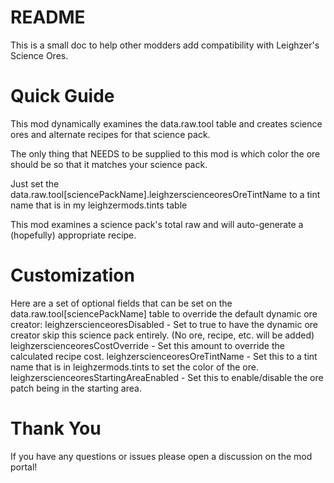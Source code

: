 # README
This is a small doc to help other modders add compatibility with Leighzer's Science Ores.

# Quick Guide
This mod dynamically examines the data.raw.tool table and creates science ores and alternate recipes for that science pack.

The only thing that NEEDS to be supplied to this mod is which color the ore should be so that it matches your science pack.

Just set the data.raw.tool[sciencePackName].leighzerscienceoresOreTintName to a tint name that is in my leighzermods.tints table

This mod examines a science pack's total raw and will auto-generate a (hopefully) appropriate recipe. 

# Customization
Here are a set of optional fields that can be set on the data.raw.tool[sciencePackName] table to override the default dynamic ore creator:
leighzerscienceoresDisabled - Set to true to have the dynamic ore creator skip this science pack entirely. (No ore, recipe, etc. will be added)
leighzerscienceoresCostOverride - Set this amount to override the calculated recipe cost.
leighzerscienceoresOreTintName - Set this to a tint name that is in leighzermods.tints to set the color of the ore.
leighzerscienceoresStartingAreaEnabled - Set this to enable/disable the ore patch being in the starting area.

# Thank You
If you have any questions or issues please open a discussion on the mod portal!